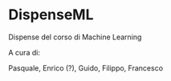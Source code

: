 # DispenseML
Dispense del corso di Machine Learning

A cura di:

Pasquale, Enrico (?), Guido, Filippo, Francesco

